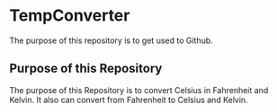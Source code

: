 # TempConverter

The purpose of this repository is to get used to Github.

<h2>Purpose of this Repository</h2>
The purpose of this Repository is to convert Celsius in Fahrenheit and Kelvin. It also can convert from Fahrenheit to Celsius and Kelvin. 


